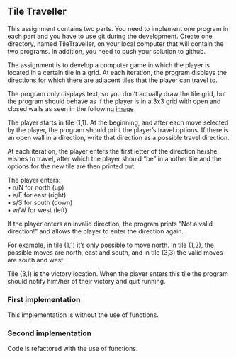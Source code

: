 ## Tile Traveller

<p>This assignment contains two parts. You need to implement one program in each part and you
have to use git during the development. Create one directory, named TileTraveller, on your
local computer that will contain the two programs. In addition, you need to push your solution to
github.</p>

The assignment is to develop a computer game in which the player is located in a certain tile in
a grid. At each iteration, the program displays the directions for which there are adjacent tiles
that the player can travel to.

The program only displays text, so you don’t actually draw the tile grid, but the program should
behave as if the player is in a 3x3 grid with open and closed walls as seen in the following <a href="https://i.imgur.com/CxDsMIt.png">image</a>

The player starts in tile (1,1). At the beginning, and after each move selected by the player, the
program should print the player’s travel options. If there is an open wall in a direction, write that
direction as a possible travel direction.

At each iteration, the player enters the first letter of the direction he/she wishes to travel, after
which the player should “be” in another tile and the options for the new tile are then printed out.

The player enters:<br/>
• n/N for north (up)<br/>
• e/E for east (right)<br/>
• s/S for south (down)<br/>
• w/W for west (left)<br/>

If the player enters an invalid direction, the program prints “Not a valid direction!” and allows the
player to enter the direction again.

For example, in tile (1,1) it’s only possible to move north. In tile (1,2), the possible moves are
north, east and south, and in tile (3,3) the valid moves are south and west.

Tile (3,1) is the victory location. When the player enters this tile the program should notify
him/her of their victory and quit running.


### First implementation

This implementation is without the use of functions.


### Second implementation

Code is refactored with the use of functions. 
